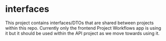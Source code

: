 # interfaces

This project contains interfaces/DTOs that are shared between projects within this repo. Currently only the frontend Project Workflows app is using it but it should be used within the API project as we move towards using it.
